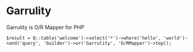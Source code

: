 # Garrulity
Garrulity is O/R Mapper for PHP  

```
$result = Q::table('welcome')->select('*')->where('hello', 'world')->and('query', 'builder')->or('Garrulity', 'O/RMapper')->top();
```
